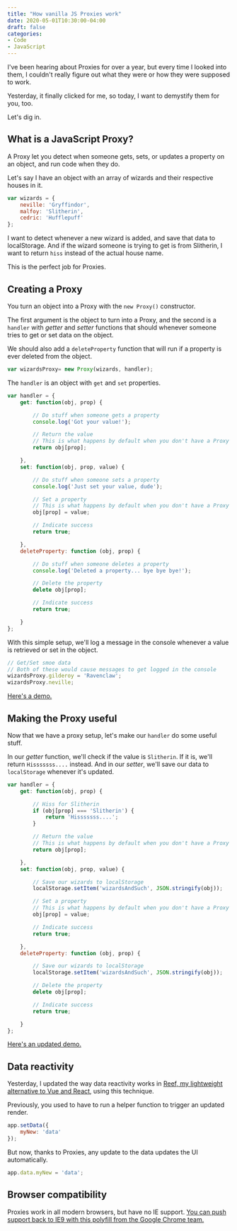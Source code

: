 ```yaml
---
title: "How vanilla JS Proxies work"
date: 2020-05-01T10:30:00-04:00
draft: false
categories:
- Code
- JavaScript
---
```


I've been hearing about Proxies for over a year, but every time I looked into them, I couldn't really figure out what they were or how they were supposed to work.

Yesterday, it finally clicked for me, so today, I want to demystify them for you, too.

Let's dig in.

## What is a JavaScript Proxy?

A Proxy let you detect when someone gets, sets, or updates a property on an object, and run code when they do.

Let's say I have an object with an array of wizards and their respective houses in it.

```js
var wizards = {
	neville: 'Gryffindor',
	malfoy: 'Slitherin',
	cedric: 'Hufflepuff'
};
```

I want to detect whenever a new wizard is added, and save that data to localStorage. And if the wizard someone is trying to get is from Slitherin, I want to return `hiss` instead of the actual house name.

This is the perfect job for Proxies.

## Creating a Proxy

You turn an object into a Proxy with the `new Proxy()` constructor.

The first argument is the object to turn into a Proxy, and the second is a `handler` with *getter* and *setter* functions that should whenever someone tries to get or set data on the object.

We should also add a `deleteProperty` function that will run if a property is ever deleted from the object.

```js
var wizardsProxy= new Proxy(wizards, handler);
```

The `handler` is an object with `get` and `set` properties.

```js
var handler = {
	get: function(obj, prop) {

		// Do stuff when someone gets a property
		console.log('Got your value!');

		// Return the value
		// This is what happens by default when you don't have a Proxy
		return obj[prop];

	},
	set: function(obj, prop, value) {

		// Do stuff when someone sets a property
		console.log('Just set your value, dude');

		// Set a property
		// This is what happens by default when you don't have a Proxy
		obj[prop] = value;

		// Indicate success
		return true;

	},
	deleteProperty: function (obj, prop) {

		// Do stuff when someone deletes a property
		console.log('Deleted a property... bye bye bye!');

		// Delete the property
		delete obj[prop];

		// Indicate success
		return true;

	}
};
```

With this simple setup, we'll log a message in the console whenever a value is retrieved or set in the object.

```js
// Get/Set smoe data
// Both of these would cause messages to get logged in the console
wizardsProxy.gilderoy = 'Ravenclaw';
wizardsProxy.neville;
```

[Here's a demo.](https://codepen.io/cferdinandi/pen/jObGwJa)

## Making the Proxy useful

Now that we have a proxy setup, let's make our `handler` do some useful stuff.

In our *getter* function, we'll check if the value is `Slitherin`. If it is, we'll return `Hisssssss....` instead. And in our *setter*, we'll save our data to `localStorage` whenever it's updated.

```js
var handler = {
	get: function(obj, prop) {

		// Hiss for Slitherin
		if (obj[prop] === 'Slitherin') {
			return 'Hisssssss....';
		}

		// Return the value
		// This is what happens by default when you don't have a Proxy
		return obj[prop];

	},
	set: function(obj, prop, value) {

		// Save our wizards to localStorage
		localStorage.setItem('wizardsAndSuch', JSON.stringify(obj));

		// Set a property
		// This is what happens by default when you don't have a Proxy
		obj[prop] = value;

		// Indicate success
		return true;

	},
	deleteProperty: function (obj, prop) {

		// Save our wizards to localStorage
		localStorage.setItem('wizardsAndSuch', JSON.stringify(obj));

		// Delete the property
		delete obj[prop];

		// Indicate success
		return true;

	}
};
```

[Here's an updated demo.](https://codepen.io/cferdinandi/pen/LYpzLvK)

## Data reactivity

Yesterday, I updated the way data reactivity works in [Reef, my lightweight alternative to Vue and React](https://reefjs.com), using this technique.

Previously, you used to have to run a helper function to trigger an updated render.

```js
app.setData({
	myNew: 'data'
});
```

But now, thanks to Proxies, any update to the data updates the UI automatically.

```js
app.data.myNew = 'data';
```

## Browser compatibility

Proxies work in all modern browsers, but have no IE support. [You can push support back to IE9 with this polyfill from the Google Chrome team.](https://github.com/GoogleChrome/proxy-polyfill)